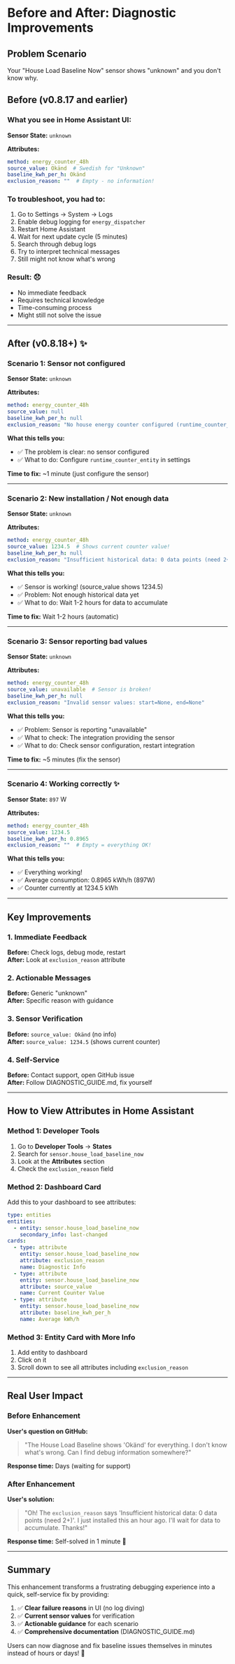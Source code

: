 # Before and After: Diagnostic Improvements

## Problem Scenario
Your "House Load Baseline Now" sensor shows "unknown" and you don't know why.

## Before (v0.8.17 and earlier)

### What you see in Home Assistant UI:

**Sensor State:** `unknown`

**Attributes:**
```yaml
method: energy_counter_48h
source_value: Okänd  # Swedish for "Unknown"
baseline_kwh_per_h: Okänd
exclusion_reason: ""  # Empty - no information!
```

### To troubleshoot, you had to:
1. Go to Settings → System → Logs
2. Enable debug logging for `energy_dispatcher`
3. Restart Home Assistant
4. Wait for next update cycle (5 minutes)
5. Search through debug logs
6. Try to interpret technical messages
7. Still might not know what's wrong

### Result: 😞
- No immediate feedback
- Requires technical knowledge
- Time-consuming process
- Might still not solve the issue

---

## After (v0.8.18+) ✨

### Scenario 1: Sensor not configured

**Sensor State:** `unknown`

**Attributes:**
```yaml
method: energy_counter_48h
source_value: null
baseline_kwh_per_h: null
exclusion_reason: "No house energy counter configured (runtime_counter_entity)"
```

**What this tells you:** 
- ✅ The problem is clear: no sensor configured
- ✅ What to do: Configure `runtime_counter_entity` in settings

**Time to fix:** ~1 minute (just configure the sensor)

---

### Scenario 2: New installation / Not enough data

**Sensor State:** `unknown`

**Attributes:**
```yaml
method: energy_counter_48h
source_value: 1234.5  # Shows current counter value!
baseline_kwh_per_h: null
exclusion_reason: "Insufficient historical data: 0 data points (need 2+)"
```

**What this tells you:**
- ✅ Sensor is working! (source_value shows 1234.5)
- ✅ Problem: Not enough historical data yet
- ✅ What to do: Wait 1-2 hours for data to accumulate

**Time to fix:** Wait 1-2 hours (automatic)

---

### Scenario 3: Sensor reporting bad values

**Sensor State:** `unknown`

**Attributes:**
```yaml
method: energy_counter_48h
source_value: unavailable  # Sensor is broken!
baseline_kwh_per_h: null
exclusion_reason: "Invalid sensor values: start=None, end=None"
```

**What this tells you:**
- ✅ Problem: Sensor is reporting "unavailable"
- ✅ What to check: The integration providing the sensor
- ✅ What to do: Check sensor configuration, restart integration

**Time to fix:** ~5 minutes (fix the sensor)

---

### Scenario 4: Working correctly ✨

**Sensor State:** `897` W

**Attributes:**
```yaml
method: energy_counter_48h
source_value: 1234.5
baseline_kwh_per_h: 0.8965
exclusion_reason: ""  # Empty = everything OK!
```

**What this tells you:**
- ✅ Everything working!
- ✅ Average consumption: 0.8965 kWh/h (897W)
- ✅ Counter currently at 1234.5 kWh

---

## Key Improvements

### 1. Immediate Feedback
**Before:** Check logs, debug mode, restart  
**After:** Look at `exclusion_reason` attribute

### 2. Actionable Messages
**Before:** Generic "unknown"  
**After:** Specific reason with guidance

### 3. Sensor Verification
**Before:** `source_value: Okänd` (no info)  
**After:** `source_value: 1234.5` (shows current counter)

### 4. Self-Service
**Before:** Contact support, open GitHub issue  
**After:** Follow DIAGNOSTIC_GUIDE.md, fix yourself

---

## How to View Attributes in Home Assistant

### Method 1: Developer Tools
1. Go to **Developer Tools** → **States**
2. Search for `sensor.house_load_baseline_now`
3. Look at the **Attributes** section
4. Check the `exclusion_reason` field

### Method 2: Dashboard Card
Add this to your dashboard to see attributes:

```yaml
type: entities
entities:
  - entity: sensor.house_load_baseline_now
    secondary_info: last-changed
cards:
  - type: attribute
    entity: sensor.house_load_baseline_now
    attribute: exclusion_reason
    name: Diagnostic Info
  - type: attribute
    entity: sensor.house_load_baseline_now
    attribute: source_value
    name: Current Counter Value
  - type: attribute
    entity: sensor.house_load_baseline_now
    attribute: baseline_kwh_per_h
    name: Average kWh/h
```

### Method 3: Entity Card with More Info
1. Add entity to dashboard
2. Click on it
3. Scroll down to see all attributes including `exclusion_reason`

---

## Real User Impact

### Before Enhancement
**User's question on GitHub:**
> "The House Load Baseline shows 'Okänd' for everything. I don't know what's wrong. Can I find debug information somewhere?"

**Response time:** Days (waiting for support)

### After Enhancement
**User's solution:**
> "Oh! The `exclusion_reason` says 'Insufficient historical data: 0 data points (need 2+)'. I just installed this an hour ago. I'll wait for data to accumulate. Thanks!"

**Response time:** Self-solved in 1 minute 🎉

---

## Summary

This enhancement transforms a frustrating debugging experience into a quick, self-service fix by providing:

1. ✅ **Clear failure reasons** in UI (no log diving)
2. ✅ **Current sensor values** for verification
3. ✅ **Actionable guidance** for each scenario
4. ✅ **Comprehensive documentation** (DIAGNOSTIC_GUIDE.md)

Users can now diagnose and fix baseline issues themselves in minutes instead of hours or days! 🚀
